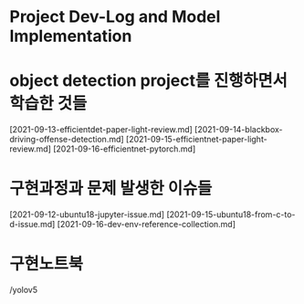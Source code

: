 # Project Dev-Log and Model Implementation

# object detection project를 진행하면서 학습한 것들
[2021-09-13-efficientdet-paper-light-review.md]
[2021-09-14-blackbox-driving-offense-detection.md]
[2021-09-15-efficientnet-paper-light-review.md]
[2021-09-16-efficientnet-pytorch.md]

# 구현과정과 문제 발생한 이슈들
[2021-09-12-ubuntu18-jupyter-issue.md]
[2021-09-15-ubuntu18-from-c-to-d-issue.md]
[2021-09-16-dev-env-reference-collection.md]

# 구현노트북
/yolov5
